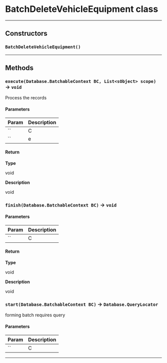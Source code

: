 # BatchDeleteVehicleEquipment class
---
## Constructors
### `BatchDeleteVehicleEquipment()`
---
## Methods
### `execute(Database.BatchableContext BC, List<sObject> scope)` → `void`

Process the records

#### Parameters
|Param|Description|
|-----|-----------|
|`` | C |
|`` | e |

#### Return

**Type**

void

**Description**

void

### `finish(Database.BatchableContext BC)` → `void`
#### Parameters
|Param|Description|
|-----|-----------|
|`` | C |

#### Return

**Type**

void

**Description**

void

### `start(Database.BatchableContext BC)` → `Database.QueryLocator`

forming batch requires query

#### Parameters
|Param|Description|
|-----|-----------|
|`` | C |

---
